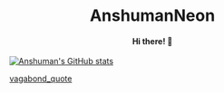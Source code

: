 <h1 align='center'>AnshumanNeon</h1>
<h4 align='center'>Hi there! 👋</h4>

[![Anshuman's GitHub stats](https://github-readme-stats.vercel.app/api?username=AnshumanNeon&show_icons=true&theme=dark)](https://github.com/AnshumanNeon/github-readme-stats)

[vagabond_quote](https://i.pinimg.com/736x/7b/e0/31/7be031dd2f2ba559d5a3ce8279a933ed.jpg)
